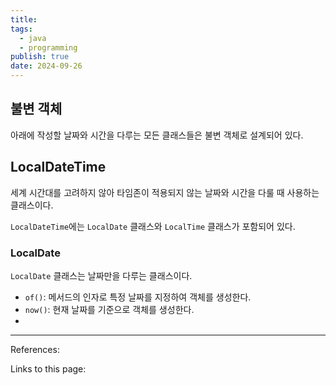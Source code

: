 ```yaml
---
title: 
tags:
  - java
  - programming
publish: true
date: 2024-09-26
---
```

## 불변 객체
아래에 작성할 날짜와 시간을 다루는 모든 클래스들은 불변 객체로 설계되어 있다.

## LocalDateTime

세계 시간대를 고려하지 않아 타임존이 적용되지 않는 날짜와 시간을 다룰 때 사용하는 클래스이다.

`LocalDateTime`에는 `LocalDate` 클래스와 `LocalTime` 클래스가 포함되어 있다.

### LocalDate
`LocalDate` 클래스는 날짜만을 다루는 클래스이다.

- `of()`: 메서드의 인자로 특정 날짜를 지정하여 객체를 생성한다.
- `now()`: 현재 날짜를 기준으로 객체를 생성한다.
- 


---
References: 

Links to this page: 